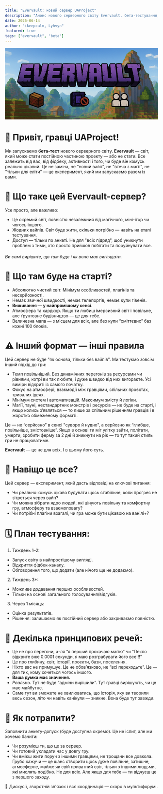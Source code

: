 ```yaml
---
title: "Evervault: новий сервер UAProject"
description: "Анонс нового серверного світу Evervault, бета-тестування, особливості та правила гри."
date: 2025-06-14
author: "ikeepcalm, Lyhvyn"
featured: true
tags: ["evervault", "beta"]
---
```


![Evervault](../img/evervault.png)

# 📢 Привіт, гравці UAProject!
Ми запускаємо **бета-тест** нового серверного світу. **Evervault** — світ, який може стати постійною частиною проекту — або не стати. Все залежить від вас, від фідбеку, активності і того, чи буде він комусь реально цікавий. Це не заміна, не "новий вайп", не "втеча з магії", не "тільки для еліти" — це експеримент, який ми запускаємо разом із вами.

# 🧱 Що таке цей Evervault-сервер?
Усе просто, але важливо:
- Це окремий світ, повністю незалежний від магічного, міні-ігор чи чогось іншого.
- Жодних вайпів. Світ буде жити, скільки потрібно — навіть на етапі тестування.
- Доступ — тільки по анкеті. Не для "всіх підряд", щоб уникнути проблем з тими, хто просто прийшов побігати та поруйнувати все.

######  Ви самі вирішите, що там буде і як воно має виглядати.

# 🧭 Що там буде на старті?
- Абсолютно чистий світ. Мінімум особливостей, плагінів та несерйозності.
- Немає звичної швидкості, немає телепортів, немає купи гівенів.
- **Виживання — у найпрямішому сенсі.**
- Атмосфера та хардкор. Якщо ти любиш імерсивний світ і повільне, але ґрунтовне будівництво — це для тебе.
- Величезна мапа — з місцем для всіх, але без купи “сміттєвих” баз кожні 100 блоків.

# ⚠️ Інший формат — інші правила
Цей сервер не буде "як основа, тільки без вайпів". Ми тестуємо зовсім інший підхід до гри:
- Темп повільніший. Без динамічних перегонів за ресурсами чи рівнями, котрі ви так любите, і дуже швидко від них вигораєте. Усі виміри відкриті із самого початку.
- Фокус на атмосфері, взаємодії між гравцями, спільних проєктах, тривалих ідеях.
- Мінімум систем і автоматизацій. Максимум змісту й логіки.
- Магії, тауні, нестандартних монстрів і ресурсів — не буде на старті, і якщо колись з’являться — то лише за спільним рішенням гравців і в  жорстко обмеженому форматі.

Це — не “серйозно” в сенсі "суворо й нудно", а серйозно як “глибше, повільніше, змістовніше”. Якщо в основі ти міг улітку зайти, політати, умерти, зробити ферму за 2 дні й зникнути на рік — то тут такий стиль гри не працюватиме.

**Evervault** — це не для всіх. І в цьому його суть.

# 🎯 Навіщо це все?
Цей сервер — експеримент, який дасть відповіді на ключові питання:
- Чи реально комусь цікаво будувати щось стабільне, коли прогрес не зітреться через вайп?
- Чи можна зібрати ядро людей, які цінують повільну та комфортну гру, атмосферу та взаємоповагу?
- Чи потрібні плагіни взагалі, чи гра може бути цікавою на ванілі+?

# 🗓️ План тестування:
1. Тиждень 1–2:
- Запуск світу в найпростішому вигляді.
- Відкриття фідбек-каналу.
- Обговорення того, що додати (але нічого ще не додаємо).
2. Тиждень 3+:
- Можливе додавання перших особливостей.
- Тільки на основі загального голосування/відгуків.
3. Через 1 місяць:
- Оцінка результатів.
- Рішення: залишаємо як постійний сервер або закриваємо повністю.

# 📌 Декілька принципових речей:
- Це не про перегони, а-ля “я перший прокачаю магію” чи “Пекло відкрите вже 0.0001 секунди, я маю розграбувати його все!!!”
- Це про глибину, світ, історії, проєкти, бази, поселення.
- Ніхто вас не примушує. Це не обов’язково, не “всі переходьте”. Це — для тих, кому хочеться чогось іншого.
- **Ваша думка має значення.**
- *Реально*. Тут не буде “адміни вирішили”. Тут гравці вирішують, чи це має майбутнє.
- Саме тут ви зможете не хвилюватись, що історія, яку ви творили весь сезон, літо чи навіть канікули — зникне. Вона буде тут завжди.


# 📝 Як потрапити?
Заповнити анкету-допуск (буде доступна окремо). Це не іспит, але ми хочемо бачити:
- Чи розумієш ти, що це за сервер.
- Чи готовий укладати час у довгу гру.
- Чи вмієш жити поруч з іншими гравцями, не трощачи все довкола.
  Грубо кажучи — це шанс створити щось дуже повільне, затишне, атмосферне, майже як свій приватний світ, тільки з іншими людьми, які мислять подібно. Не для всіх. Але якщо для тебе — ти відчуєш це з першого заходу.

🧵 Дискусії, зворотній зв'язок і вся координація — скоро в мультифорумі.
